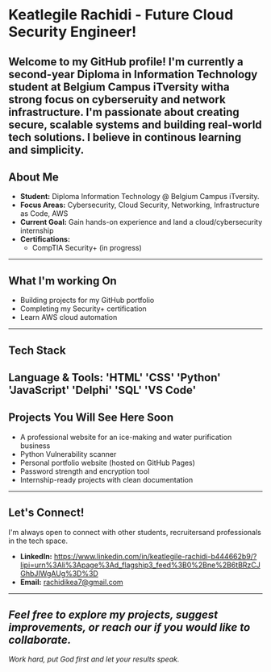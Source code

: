 # Keatlegile Rachidi - Future Cloud Security Engineer!
Welcome to my GitHub profile! I'm currently a second-year Diploma in Information Technology student at Belgium Campus iTversity witha strong focus on cyberseruity and network infrastructure. I'm passionate about creating secure, scalable systems and building real-world tech solutions. I believe in continous learning and simplicity.
------
## About Me
- **Student:** Diploma Information Technology @ Belgium Campus iTversity.
- **Focus Areas:** Cybersecurity, Cloud Security, Networking, Infrastructure as Code, AWS
- **Current Goal:** Gain hands-on experience and land a cloud/cybersecurity internship
- **Certifications:**
  - CompTIA Security+ (in progress)
------
## What I'm working On
- Building projects for my GitHub portfolio
- Completing my Security+ certification
- Learn AWS cloud automation
------
## Tech Stack
**Language & Tools:**
'HTML'  'CSS'  'Python'  'JavaScript'  'Delphi'  'SQL'
'VS Code'
------
## Projects You Will See Here Soon
- A professional website for an ice-making and water purification business
- Python Vulnerability scanner
- Personal portfolio website (hosted on GitHub Pages)
- Password strength and encryption tool
- Internship-ready projects with clean documentation
------
## Let's Connect!
I'm always open to connect with other students, recruitersand professionals in the tech space.
- **LinkedIn:** https://www.linkedin.com/in/keatlegile-rachidi-b444662b9/?lipi=urn%3Ali%3Apage%3Ad_flagship3_feed%3B0%2Bne%2B6tBRzCJGhbJIWgAUg%3D%3D
- **Email:** rachidikea7@gmail.com
------
*Feel free to explore my projects, suggest improvements, or reach our if you would like to collaborate.*
------
*Work hard, put God first and let your results speak.*
